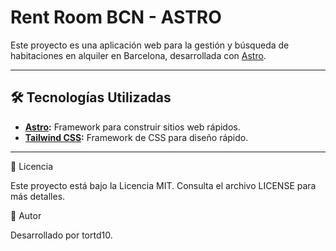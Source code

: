# **Rent Room BCN - ASTRO**  

Este proyecto es una aplicación web para la gestión y búsqueda de habitaciones en alquiler en Barcelona, desarrollada con [Astro](https://astro.build/).  

---

## **🛠️ Tecnologías Utilizadas**  

- **[Astro](https://astro.build/):** Framework para construir sitios web rápidos.  
- **[Tailwind CSS](https://tailwindcss.com/):** Framework de CSS para diseño rápido.  

---

📄 Licencia

Este proyecto está bajo la Licencia MIT. Consulta el archivo LICENSE para más detalles.

👤 Autor

Desarrollado por tortd10.